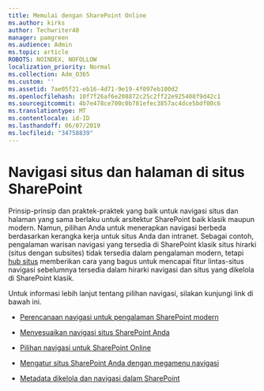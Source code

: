```yaml
---
title: Memulai dengan SharePoint Online
ms.author: kirks
author: Techwriter40
manager: pamgreen
ms.audience: Admin
ms.topic: article
ROBOTS: NOINDEX, NOFOLLOW
localization_priority: Normal
ms.collection: Adm_O365
ms.custom: ''
ms.assetid: 7ae05f21-eb16-4d71-9e19-4f097eb100d2
ms.openlocfilehash: 10f7f26af6e208872c25c2ff22e925408f9d42c1
ms.sourcegitcommit: 4b7e478ce700c0b781efec3857ac4dce5bdf00c6
ms.translationtype: MT
ms.contentlocale: id-ID
ms.lasthandoff: 06/07/2019
ms.locfileid: "34758839"
---
```

# <a name="site-and-page-navigation-in-sharepoint-sites"></a>Navigasi situs dan halaman di situs SharePoint

Prinsip-prinsip dan praktek-praktek yang baik untuk navigasi situs dan halaman yang sama berlaku untuk arsitektur SharePoint baik klasik maupun modern. Namun, pilihan Anda untuk menerapkan navigasi berbeda berdasarkan kerangka kerja untuk situs Anda dan intranet. Sebagai contoh, pengalaman warisan navigasi yang tersedia di SharePoint klasik situs hirarki (situs dengan subsites) tidak tersedia dalam pengalaman modern, tetapi [hub situs](https://support.office.com/article/fe26ae84-14b7-45b6-a6d1-948b3966427f) memberikan cara yang bagus untuk mencapai fitur lintas-situs navigasi sebelumnya tersedia dalam hirarki navigasi dan situs yang dikelola di SharePoint klasik.

 Untuk informasi lebih lanjut tentang pilihan navigasi, silakan kunjungi link di bawah ini.

 - [Perencanaan navigasi untuk pengalaman SharePoint modern](https://docs.microsoft.com/sharepoint/plan-navigation-modern-experience)

- [Menyesuaikan navigasi situs SharePoint Anda](https://support.office.com/article/customize-the-navigation-on-your-sharepoint-site-3cd61ae7-a9ed-4e1e-bf6d-4655f0bf25ca)

- [Pilihan navigasi untuk SharePoint Online](https://docs.microsoft.com/office365/enterprise/navigation-options-for-sharepoint-online)
 
- [Mengatur situs SharePoint Anda dengan megamenu navigasi](https://techcommunity.microsoft.com/t5/Microsoft-SharePoint-Blog/Organize-your-SharePoint-sites-with-megamenu-navigation-and-new/ba-p/328068)

- [Metadata dikelola dan navigasi dalam SharePoint](https://docs.microsoft.com/sharepoint/dev/general-development/managed-metadata-and-navigation-in-sharepoint)


